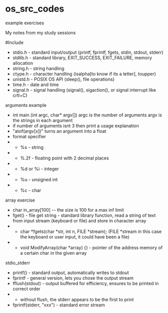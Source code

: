 # os_src_codes
example exercises

My notes from my study sessions

#Include
* stdio.h - standard input/output (printf, fprintf, fgets, stdin, stdout, stderr)
* stdlib.h - standard library, EXIT_SUCCESS, EXIT_FAILURE, memory allocation
* string.h - string handling
* ctype.h - character handling (isalpha[to know if its a letter], toupper)
* unistd.h - POSIX OS API (sleep(), file operations)
* time.h - date and time
* signal.h - signal handling (signal(), sigaction(), or signal interrupt like crtl+C)

arguments example
* int main (int argc, char* argv[])
    argc is the number of arguments
    argv is the strings in each argument
* if number of arguments isnt 3 then print a usage explanation
    <number1> <number2>
* "atof(argv[x])" turns an argument into a float
* format specifier
* * %s - string
* * %.2f -  floating point with 2 decimal places
* * %d or %i - integer
* * %u - unsigned int
* * %c - char

array exercise
* char in_array[100] -- the size is 100 for a max inf limit
* fget() -  file get string - standard library function, read a string of text from input stream (keyboard or file) and store in character array
* * char *fgets(char *str, int n, FILE *stream); (FILE *stream in this case the keyboard or user input, it could have been a file)
* * void ModifyArray(char *array) {} - pointer of the address memory of a certain char in the given array

stdio_stderr
* printf() - standard output, automatically writes to stdout
* fprintf - general version, lets you chose the output stream
* fflush(stdout) - output buffered for efficiency, ensures to be printed in correct order
* * without flush, the stderr appears to be the first to print
* fprintf(stderr, "xxx") - standard error stream
